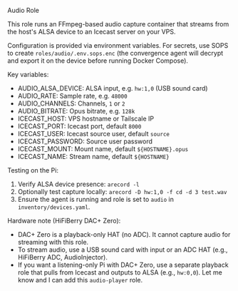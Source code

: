 Audio Role

This role runs an FFmpeg-based audio capture container that streams from the host's ALSA device to an Icecast server on your VPS.

Configuration is provided via environment variables. For secrets, use SOPS to create `roles/audio/.env.sops.enc` (the convergence agent will decrypt and export it on the device before running Docker Compose).

Key variables:

- AUDIO_ALSA_DEVICE: ALSA input, e.g. `hw:1,0` (USB sound card)
- AUDIO_RATE: Sample rate, e.g. `48000`
- AUDIO_CHANNELS: Channels, `1` or `2`
- AUDIO_BITRATE: Opus bitrate, e.g. `128k`
- ICECAST_HOST: VPS hostname or Tailscale IP
- ICECAST_PORT: Icecast port, default `8000`
- ICECAST_USER: Icecast source user, default `source`
- ICECAST_PASSWORD: Source user password
- ICECAST_MOUNT: Mount name, default `${HOSTNAME}.opus`
- ICECAST_NAME: Stream name, default `${HOSTNAME}`

Testing on the Pi:

1) Verify ALSA device presence: `arecord -l`
2) Optionally test capture locally: `arecord -D hw:1,0 -f cd -d 3 test.wav`
3) Ensure the agent is running and role is set to `audio` in `inventory/devices.yaml`.

Hardware note (HiFiBerry DAC+ Zero):

- DAC+ Zero is a playback-only HAT (no ADC). It cannot capture audio for streaming with this role.
- To stream audio, use a USB sound card with input or an ADC HAT (e.g., HiFiBerry ADC, AudioInjector).
- If you want a listening-only Pi with DAC+ Zero, use a separate playback role that pulls from Icecast and outputs to ALSA (e.g., `hw:0,0`). Let me know and I can add this `audio-player` role.
